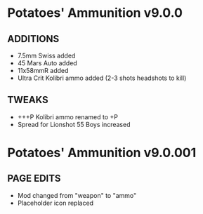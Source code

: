 # Potatoes' Ammunition v9.0.0

## ADDITIONS
- 7.5mm Swiss added
- 45 Mars Auto added
- 11x58mmR added
- Ultra Crit Kolibri ammo added (2-3 shots headshots to kill)

## TWEAKS
- +++P Kolibri ammo renamed to +P
- Spread for Lionshot 55 Boys increased

# Potatoes' Ammunition v9.0.001

## PAGE EDITS
- Mod changed from "weapon" to "ammo"
- Placeholder icon replaced
